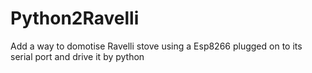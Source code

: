 # Python2Ravelli
Add a way to domotise Ravelli stove using a Esp8266 plugged on to its serial port and drive it by python

